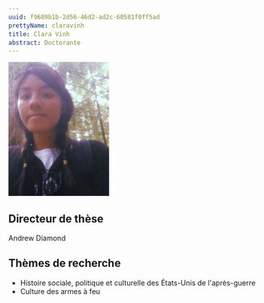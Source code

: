 ```yaml
---
uuid: f9689b1b-2d56-46d2-ad2c-60581f0ff5ad
prettyName: claravinh
title: Clara Vinh
abstract: Doctorante
---
```


![small](Vinh_Clara.jpg)

## Directeur de thèse

Andrew Diamond

## Thèmes de recherche

- Histoire sociale, politique et culturelle des États-Unis de l'après-guerre
- Culture des armes à feu

